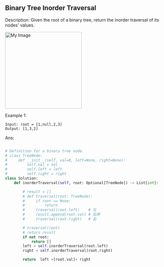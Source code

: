 ## Binary Tree Inorder Traversal

Description: Given the root of a binary tree, return the inorder traversal of its nodes' values.

<img src="https://assets.leetcode.com/uploads/2020/09/15/inorder_1.jpg" alt="My Image" height="250" />

Example 1:
```
Input: root = [1,null,2,3]
Output: [1,3,2]
```

Ans:

```py

# Definition for a binary tree node.
# class TreeNode:
#     def __init__(self, val=0, left=None, right=None):
#         self.val = val
#         self.left = left
#         self.right = right
class Solution:
    def inorderTraversal(self, root: Optional[TreeNode]) -> List[int]:

        # result = []
        # def traversal(root: TreeNode):
        #     if root == None:
        #         return
        #     traversal(root.left)    # 左
        #     result.append(root.val) # 后序
        #     traversal(root.right)   # 右

        # traversal(root)
        # return result
        if not root:
            return []
        left = self.inorderTraversal(root.left)
        right = self.inorderTraversal(root.right)

        return  left +[root.val]+ right

```